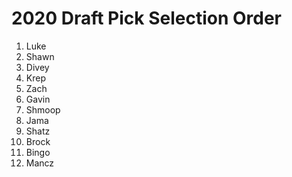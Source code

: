 # 2020 Draft Pick Selection Order
1. Luke
2. Shawn
3. Divey
4. Krep
5. Zach
6. Gavin
7. Shmoop
8. Jama
9. Shatz
10. Brock
11. Bingo
12. Mancz
